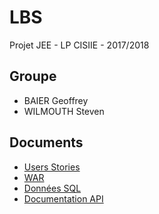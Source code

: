 # LBS
Projet JEE - LP CISIIE - 2017/2018

## Groupe
* BAIER Geoffrey
* WILMOUTH Steven

## Documents
- [Users Stories](https://github.com/Manghao/LBS/blob/master/doc/LBS-stories-LP2.xlsx)
- [WAR](https://github.com/Manghao/LBS/tree/master/dist)
- [Données SQL](https://github.com/Manghao/LBS/tree/master/sql)
- [Documentation API](https://app.swaggerhub.com/apis/lbsjee/service-sandwichs/1.0)
